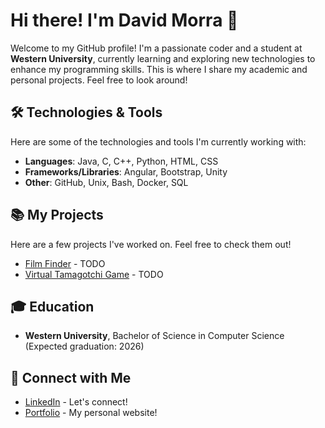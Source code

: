 # Hi there! I'm David Morra 👋

Welcome to my GitHub profile! I'm a passionate coder and a student at **Western University**, currently learning and exploring new technologies to enhance my programming skills. This is where I share my academic and personal projects. Feel free to look around!

## 🛠️ Technologies & Tools

Here are some of the technologies and tools I'm currently working with:

- **Languages**: Java, C, C++, Python, HTML, CSS 
- **Frameworks/Libraries**: Angular, Bootstrap, Unity
- **Other**: GitHub, Unix, Bash, Docker, SQL

## 📚 My Projects

Here are a few projects I've worked on. Feel free to check them out!

- [Film Finder](https://github.com/davidmorra/project1) - TODO
- [Virtual Tamagotchi Game](https://github.com/davidmorra/project2) - TODO

## 🎓 Education

- **Western University**, Bachelor of Science in Computer Science (Expected graduation: 2026)

## 🔗 Connect with Me

- [LinkedIn]() - Let's connect!
- [Portfolio]() - My personal website!
